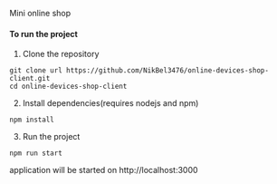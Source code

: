 Mini online shop

#### To run the project
1) Clone the repository
```shell
git clone url https://github.com/NikBel3476/online-devices-shop-client.git
cd online-devices-shop-client
```
2) Install dependencies(requires nodejs and npm)
```shell
npm install
```    
3) Run the project
```shell
npm run start
```

application will be started on http://localhost:3000
